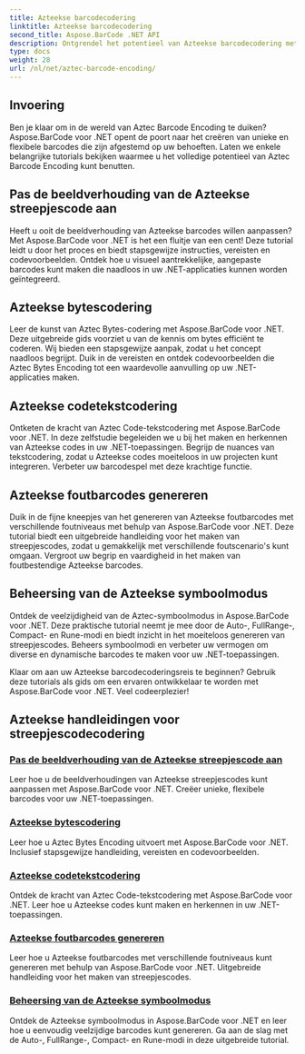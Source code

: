 ```yaml
---
title: Azteekse barcodecodering
linktitle: Azteekse barcodecodering
second_title: Aspose.BarCode .NET API
description: Ontgrendel het potentieel van Azteekse barcodecodering met Aspose.BarCode voor .NET. Pas de beeldverhoudingen aan, maak met tekst gecodeerde Azteekse codes en beheer de symboolmodi.
type: docs
weight: 28
url: /nl/net/aztec-barcode-encoding/
---
```


## Invoering

Ben je klaar om in de wereld van Aztec Barcode Encoding te duiken? Aspose.BarCode voor .NET opent de poort naar het creëren van unieke en flexibele barcodes die zijn afgestemd op uw behoeften. Laten we enkele belangrijke tutorials bekijken waarmee u het volledige potentieel van Aztec Barcode Encoding kunt benutten.

## Pas de beeldverhouding van de Azteekse streepjescode aan

Heeft u ooit de beeldverhouding van Azteekse barcodes willen aanpassen? Met Aspose.BarCode voor .NET is het een fluitje van een cent! Deze tutorial leidt u door het proces en biedt stapsgewijze instructies, vereisten en codevoorbeelden. Ontdek hoe u visueel aantrekkelijke, aangepaste barcodes kunt maken die naadloos in uw .NET-applicaties kunnen worden geïntegreerd.

## Azteekse bytescodering

Leer de kunst van Aztec Bytes-codering met Aspose.BarCode voor .NET. Deze uitgebreide gids voorziet u van de kennis om bytes efficiënt te coderen. Wij bieden een stapsgewijze aanpak, zodat u het concept naadloos begrijpt. Duik in de vereisten en ontdek codevoorbeelden die Aztec Bytes Encoding tot een waardevolle aanvulling op uw .NET-applicaties maken.

## Azteekse codetekstcodering

Ontketen de kracht van Aztec Code-tekstcodering met Aspose.BarCode voor .NET. In deze zelfstudie begeleiden we u bij het maken en herkennen van Azteekse codes in uw .NET-toepassingen. Begrijp de nuances van tekstcodering, zodat u Azteekse codes moeiteloos in uw projecten kunt integreren. Verbeter uw barcodespel met deze krachtige functie.

## Azteekse foutbarcodes genereren

Duik in de fijne kneepjes van het genereren van Azteekse foutbarcodes met verschillende foutniveaus met behulp van Aspose.BarCode voor .NET. Deze tutorial biedt een uitgebreide handleiding voor het maken van streepjescodes, zodat u gemakkelijk met verschillende foutscenario's kunt omgaan. Vergroot uw begrip en vaardigheid in het maken van foutbestendige Azteekse barcodes.

## Beheersing van de Azteekse symboolmodus

Ontdek de veelzijdigheid van de Aztec-symboolmodus in Aspose.BarCode voor .NET. Deze praktische tutorial neemt je mee door de Auto-, FullRange-, Compact- en Rune-modi en biedt inzicht in het moeiteloos genereren van streepjescodes. Beheers symboolmodi en verbeter uw vermogen om diverse en dynamische barcodes te maken voor uw .NET-toepassingen.

Klaar om aan uw Azteekse barcodecoderingsreis te beginnen? Gebruik deze tutorials als gids om een ervaren ontwikkelaar te worden met Aspose.BarCode voor .NET. Veel codeerplezier!
## Azteekse handleidingen voor streepjescodecodering
### [Pas de beeldverhouding van de Azteekse streepjescode aan](./aztec-aspect-ratio-customization/)
Leer hoe u de beeldverhoudingen van Azteekse streepjescodes kunt aanpassen met Aspose.BarCode voor .NET. Creëer unieke, flexibele barcodes voor uw .NET-toepassingen.
### [Azteekse bytescodering](./aztec-bytes-encoding/)
Leer hoe u Aztec Bytes Encoding uitvoert met Aspose.BarCode voor .NET. Inclusief stapsgewijze handleiding, vereisten en codevoorbeelden.
### [Azteekse codetekstcodering](./aztec-code-text-encoding/)
Ontdek de kracht van Aztec Code-tekstcodering met Aspose.BarCode voor .NET. Leer hoe u Azteekse codes kunt maken en herkennen in uw .NET-toepassingen.
### [Azteekse foutbarcodes genereren](./aztec-error-level-example/)
Leer hoe u Azteekse foutbarcodes met verschillende foutniveaus kunt genereren met behulp van Aspose.BarCode voor .NET. Uitgebreide handleiding voor het maken van streepjescodes.
### [Beheersing van de Azteekse symboolmodus](./aztec-symbol-mode-example/)
Ontdek de Azteekse symboolmodus in Aspose.BarCode voor .NET en leer hoe u eenvoudig veelzijdige barcodes kunt genereren. Ga aan de slag met de Auto-, FullRange-, Compact- en Rune-modi in deze uitgebreide tutorial.